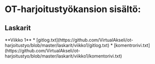 <h1> OT-harjoitustyökansion sisältö: </h1>
<h2> Laskarit </h2>
**Viikko 1**
* [gitlog.txt](https://github.com/VirtualAkseli/ot-harjoitustyo/blob/master/laskarit/viikko1/gitlog.txt)
* [komentrorivi.txt](https://github.com/VirtualAkseli/ot-harjoitustyo/blob/master/laskarit/viikko1/komentorivi.txt)


